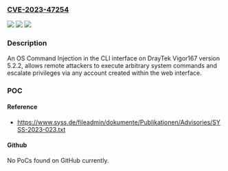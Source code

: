 ### [CVE-2023-47254](https://cve.mitre.org/cgi-bin/cvename.cgi?name=CVE-2023-47254)
![](https://img.shields.io/static/v1?label=Product&message=n%2Fa&color=blue)
![](https://img.shields.io/static/v1?label=Version&message=n%2Fa&color=blue)
![](https://img.shields.io/static/v1?label=Vulnerability&message=n%2Fa&color=brighgreen)

### Description

An OS Command Injection in the CLI interface on DrayTek Vigor167 version 5.2.2, allows remote attackers to execute arbitrary system commands and escalate privileges via any account created within the web interface.

### POC

#### Reference
- https://www.syss.de/fileadmin/dokumente/Publikationen/Advisories/SYSS-2023-023.txt

#### Github
No PoCs found on GitHub currently.

